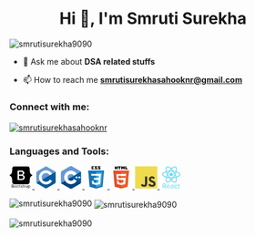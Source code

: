 <h1 align="center">Hi 👋, I'm Smruti Surekha</h1>
<p align="left"> <img src="https://komarev.com/ghpvc/?username=smrutisurekha9090&label=Profile%20views&color=0e75b6&style=flat" alt="smrutisurekha9090" /> </p>

- 💬 Ask me about **DSA related stuffs**

- 📫 How to reach me **smrutisurekhasahooknr@gmail.com**

<h3 align="left">Connect with me:</h3>
<p align="left">
<a href="https://www.leetcode.com/smrutisurekhasahooknr" target="blank"><img align="center" src="https://raw.githubusercontent.com/rahuldkjain/github-profile-readme-generator/master/src/images/icons/Social/leet-code.svg" alt="smrutisurekhasahooknr" height="30" width="40" /></a>
</p>

<h3 align="left">Languages and Tools:</h3>
<p align="left"> <a href="https://getbootstrap.com" target="_blank" rel="noreferrer"> <img src="https://raw.githubusercontent.com/devicons/devicon/master/icons/bootstrap/bootstrap-plain-wordmark.svg" alt="bootstrap" width="40" height="40"/> </a> <a href="https://www.cprogramming.com/" target="_blank" rel="noreferrer"> <img src="https://raw.githubusercontent.com/devicons/devicon/master/icons/c/c-original.svg" alt="c" width="40" height="40"/> </a> <a href="https://www.w3schools.com/cpp/" target="_blank" rel="noreferrer"> <img src="https://raw.githubusercontent.com/devicons/devicon/master/icons/cplusplus/cplusplus-original.svg" alt="cplusplus" width="40" height="40"/> </a> <a href="https://www.w3schools.com/css/" target="_blank" rel="noreferrer"> <img src="https://raw.githubusercontent.com/devicons/devicon/master/icons/css3/css3-original-wordmark.svg" alt="css3" width="40" height="40"/> </a> <a href="https://www.w3.org/html/" target="_blank" rel="noreferrer"> <img src="https://raw.githubusercontent.com/devicons/devicon/master/icons/html5/html5-original-wordmark.svg" alt="html5" width="40" height="40"/> </a> <a href="https://developer.mozilla.org/en-US/docs/Web/JavaScript" target="_blank" rel="noreferrer"> <img src="https://raw.githubusercontent.com/devicons/devicon/master/icons/javascript/javascript-original.svg" alt="javascript" width="40" height="40"/> </a> <a href="https://reactjs.org/" target="_blank" rel="noreferrer"> <img src="https://raw.githubusercontent.com/devicons/devicon/master/icons/react/react-original-wordmark.svg" alt="react" width="40" height="40"/> </a> </p>

<p><img align="left" src="https://github-readme-stats.vercel.app/api/top-langs?username=smrutisurekha9090&show_icons=true&locale=en&layout=compact" alt="smrutisurekha9090" /></p>

<p>&nbsp;<img align="center" src="https://github-readme-stats.vercel.app/api?username=smrutisurekha9090&show_icons=true&locale=en" alt="smrutisurekha9090" /></p>

<p><img align="center" src="https://github-readme-streak-stats.herokuapp.com/?user=smrutisurekha9090&" alt="smrutisurekha9090" /></p>
